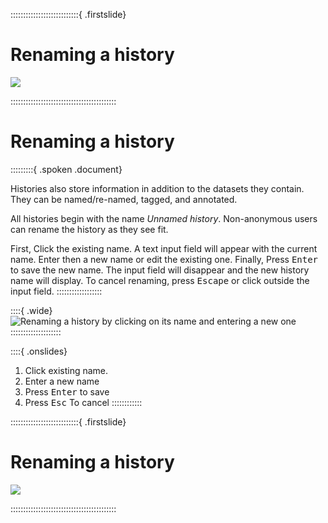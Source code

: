
:::::::::::::::::::::::::::{ .firstslide}
# Renaming a history

![](src/Images/galaxy_logos_all.png)


::::::::::::::::::::::::::::::::::::::::::



# Renaming a history

:::::::::{ .spoken .document}

Histories also store information in addition to the datasets they contain. They can be named/re-named, tagged, and annotated.

All histories begin with the name <i>Unnamed history</i>. Non-anonymous users can rename the history as they see fit.

First, Click the existing name. A text input field will appear with the current name. Enter then a new name or edit the existing one. Finally, Press <kbd>Enter</kbd> to save the new name. The input field will disappear and the new history name will display. To cancel renaming, press <kbd>Escape</kbd> or click outside the input field.
::::::::::::::::::


::::{ .wide}
![Renaming a history by clicking on its name and entering a new one](src/Images/renaming.png "Renaming a history by clicking on its name and entering a new one")
::::::::::::::::::::

::::{ .onslides}
1. Click existing name.
2. Enter a new name
3. Press <kbd>Enter</kbd> to save
4. Press <kbd>Esc</kbd> To cancel
::::::::::::


:::::::::::::::::::::::::::{ .firstslide}
# Renaming a history

![](src/Images/galaxy_logos_all.png)


::::::::::::::::::::::::::::::::::::::::::
